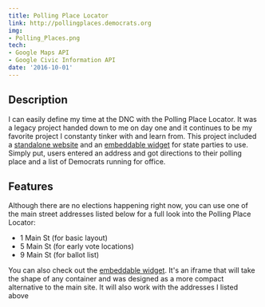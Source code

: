 ```yaml
---
title: Polling Place Locator
link: http://pollingplaces.democrats.org
img:
- Polling_Places.png
tech:
- Google Maps API
- Google Civic Information API
date: '2016-10-01'
---
```


## Description
I can easily define my time at the DNC with the Polling Place Locator. It was a legacy project handed down to me on day one and it continues to be my favorite project I constanty tinker with and learn from. This project included a [standalone website](http://pollingplaces.democrats.org/) and an [embeddable widget](http://pollingplaces.democrats.org/localwidget.html) for state parties to use. Simply put, users entered an address and got directions to their polling place and a list of Democrats running for office.

##  Features
Although there are no elections happening right now, you can use one of the main street addresses listed below for a full look into the Polling Place Locator:
* 1 Main St (for basic layout)
* 5 Main St (for early vote locations)
* 9 Main St (for ballot list)

You can also check out the [embeddable widget](http://pollingplaces.democrats.org/localwidget.html). It's an iframe that will take the shape of any container and was designed as a more compact alternative to the main site. It will also work with the addresses I listed above
